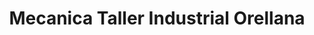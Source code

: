 ---
title: "Mecanica Taller Industrial Orellana"
url: /valencia/mecanica-taller-industrial-orellana/
shop: general
---